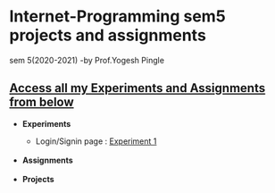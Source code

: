 # Internet-Programming sem5 projects and assignments
sem 5(2020-2021) -by Prof.Yogesh Pingle
<h2><u>Access all my Experiments and Assignments from below</u></h2>
<p>
  <ul>
    <li><b>Experiments</b></li>
      <ul>
        <li> Login/Signin page : <a href="https://rushanksheta.github.io/Internet-Programming/Experiments/Experiment%201/" target="_blank">Experiment 1</a></li>
      </ul>
    <br>
    <li><b>Assignments</b></li>
    <br>
    <li><b>Projects</b></li>
  </ul>
</p>

